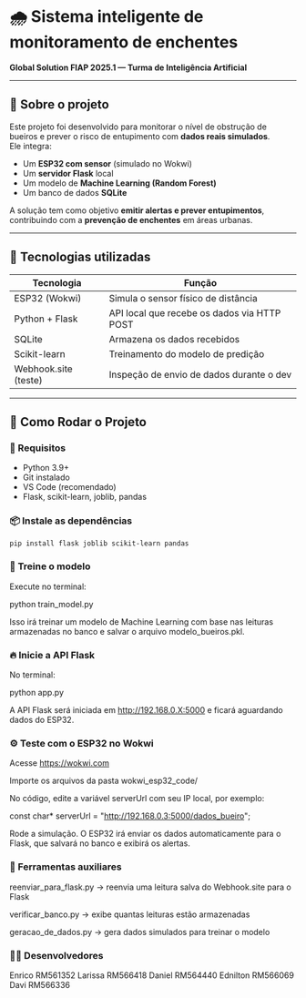 # 🌧️ Sistema inteligente de monitoramento de enchentes  
**Global Solution FIAP 2025.1 — Turma de Inteligência Artificial**

---

## 🧠 Sobre o projeto

Este projeto foi desenvolvido para monitorar o nível de obstrução de bueiros e prever o risco de entupimento com **dados reais simulados**.  
Ele integra:

- Um **ESP32 com sensor** (simulado no Wokwi)
- Um **servidor Flask** local
- Um modelo de **Machine Learning (Random Forest)**
- Um banco de dados **SQLite**
  
A solução tem como objetivo **emitir alertas e prever entupimentos**, contribuindo com a **prevenção de enchentes** em áreas urbanas.

---

## 🧰 Tecnologias utilizadas

| Tecnologia           | Função                                        |
|----------------------|-----------------------------------------------|
| ESP32 (Wokwi)        | Simula o sensor físico de distância           |
| Python + Flask       | API local que recebe os dados via HTTP POST  |
| SQLite               | Armazena os dados recebidos                   |
| Scikit-learn         | Treinamento do modelo de predição             |
| Webhook.site (teste) | Inspeção de envio de dados durante o dev      |

---

## 🚀 Como Rodar o Projeto

### 📌 Requisitos

- Python 3.9+
- Git instalado
- VS Code (recomendado)
- Flask, scikit-learn, joblib, pandas

### 📦 Instale as dependências

```bash
pip install flask joblib scikit-learn pandas
```
### 🧠 Treine o modelo
Execute no terminal:

python train_model.py

Isso irá treinar um modelo de Machine Learning com base nas leituras armazenadas no banco e salvar o arquivo modelo_bueiros.pkl.

### 🔥 Inicie a API Flask
No terminal:

python app.py

A API Flask será iniciada em http://192.168.0.X:5000 e ficará aguardando dados do ESP32.

### ⚙️ Teste com o ESP32 no Wokwi
Acesse https://wokwi.com

Importe os arquivos da pasta wokwi_esp32_code/

No código, edite a variável serverUrl com seu IP local, por exemplo:

const char* serverUrl = "http://192.168.0.3:5000/dados_bueiro";

Rode a simulação. O ESP32 irá enviar os dados automaticamente para o Flask, que salvará no banco e exibirá os alertas.

### 🧪 Ferramentas auxiliares

reenviar_para_flask.py → reenvia uma leitura salva do Webhook.site para o Flask

verificar_banco.py → exibe quantas leituras estão armazenadas

geracao_de_dados.py → gera dados simulados para treinar o modelo

### 👨‍💻 Desenvolvedores
Enrico RM561352
Larissa RM566418
Daniel   RM564440
Ednilton RM566069
Davi RM566336

